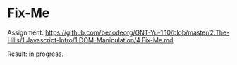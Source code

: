 # Fix-Me

Assignment: https://github.com/becodeorg/GNT-Yu-1.10/blob/master/2.The-Hills/1.Javascript-Intro/1.DOM-Manipulation/4.Fix-Me.md

Result: in progress.